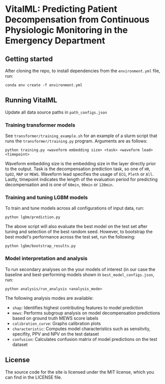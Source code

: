 # VitalML: Predicting Patient Decompensation from Continuous Physiologic Monitoring in the Emergency Department

## Getting started 

After cloning the repo, to install dependencies from the `environment.yml` file, run:

`conda env create -f environment.yml`

## Running VitalML

Update all data source paths in `path_configs.json`

### Training transformer models
See `transformer/training_example.sh` for an example of a slurm script that runs the `transformer/training.py` program. Arguments are as follows:

`python training.py <waveform embedding size> <task> <waveform lead> <timepoint>`

Waveform embedding size is the embedding size in the layer directly prior to the output. Task is the decompensation prediction task, so one of `HR`, `SpO2`, `MAP` or `MEWS`. Waveform lead specifies the usage of `ECG`, `Pleth` or `All`. Lastly, timepoint indicates the length of the evaluation period for predicting decompensation and is one of `60min`, `90min` or `120min`. 

### Training and tuning LGBM models 

To train and tune models across all configurations of input data, run:

`python lgbm/prediction.py`

The above script will also evaluate the best model on the test set after tuning and selection of the best random seed. However, to bootstrap the best model's performance across the test set, run the following:

`python lgbm/bootstrap_results.py`

### Model interpretation and analysis 

To run secondary analyses on the your models of interest (in our case the baseline and best-performing models shown in `best_model_configs.json`, run:

`python analysis/run_analysis <analysis_mode>`

The following analysis modes are available:

- `shap`: Identifies highest contributing features to model prediction
- `mews`: Performs subgroup analysis on model decompensation predictions based on ground truth MEWS score labels
- `calibration_curve`: Graphs calibration plots
- `characteristic`: Computes model characteristics such as sensitvity, specifity, PPV and NPV on the test dataset
- `confusion`: Calculates confusion matrix of model predictions on the test dataset

## License
The source code for the site is licensed under the MIT license, which you can find in the LICENSE file.
